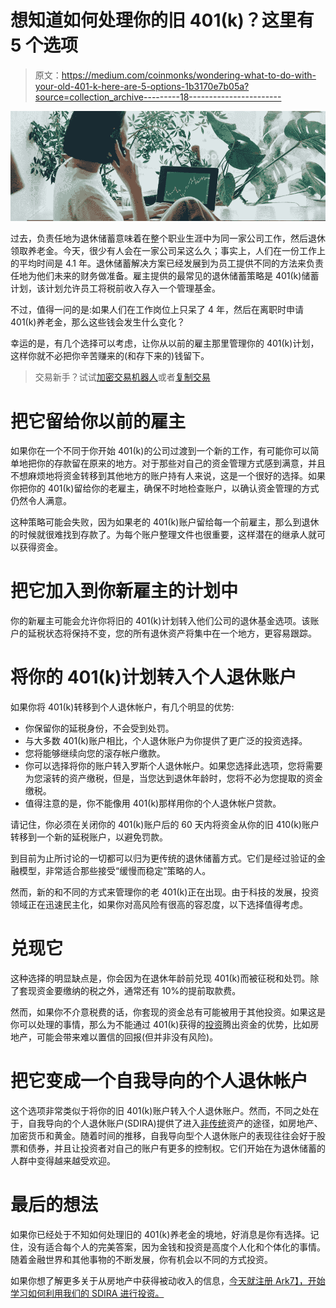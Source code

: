 # 想知道如何处理你的旧 401(k)？这里有 5 个选项

> 原文：<https://medium.com/coinmonks/wondering-what-to-do-with-your-old-401-k-here-are-5-options-1b3170e7b05a?source=collection_archive---------18----------------------->

![](img/416e943f82bfed8416e0b9277040bafd.png)

过去，负责任地为退休储蓄意味着在整个职业生涯中为同一家公司工作，然后退休领取养老金。今天，很少有人会在一家公司呆这么久；事实上，人们在一份工作上的平均时间是 4.1 年。退休储蓄解决方案已经发展到为员工提供不同的方法来负责任地为他们未来的财务做准备。雇主提供的最常见的退休储蓄策略是 401(k)储蓄计划，该计划允许员工将税前收入存入一个管理基金。

不过，值得一问的是:如果人们在工作岗位上只呆了 4 年，然后在离职时申请 401(k)养老金，那么这些钱会发生什么变化？

幸运的是，有几个选择可以考虑，让你从以前的雇主那里管理你的 401(k)计划，这样你就不必把你辛苦赚来的(和存下来的)钱留下。

> 交易新手？试试[加密交易机器人](/coinmonks/crypto-trading-bot-c2ffce8acb2a)或者[复制交易](/coinmonks/top-10-crypto-copy-trading-platforms-for-beginners-d0c37c7d698c)

# 把它留给你以前的雇主

如果你在一个不同于你开始 401(k)的公司过渡到一个新的工作，有可能你可以简单地把你的存款留在原来的地方。对于那些对自己的资金管理方式感到满意，并且不想麻烦地将资金转移到其他地方的账户持有人来说，这是一个很好的选择。如果你把你的 401(k)留给你的老雇主，确保不时地检查账户，以确认资金管理的方式仍然令人满意。

这种策略可能会失败，因为如果老的 401(k)账户留给每一个前雇主，那么到退休的时候就很难找到存款了。为每个账户整理文件也很重要，这样潜在的继承人就可以获得资金。

# 把它加入到你新雇主的计划中

你的新雇主可能会允许你将旧的 401(k)计划转入他们公司的退休基金选项。该账户的延税状态将保持不变，您的所有退休资产将集中在一个地方，更容易跟踪。

# 将你的 401(k)计划转入个人退休账户

如果你将 401(k)转移到个人退休帐户，有几个明显的优势:

*   你保留你的延税身份，不会受到处罚。
*   与大多数 401(k)账户相比，个人退休账户为你提供了更广泛的投资选择。
*   您将能够继续向您的滚存帐户缴款。
*   你可以选择将你的账户转入罗斯个人退休帐户。如果您选择此选项，您将需要为您滚转的资产缴税，但是，当您达到退休年龄时，您将不必为您提取的资金缴税。
*   值得注意的是，你不能像用 401(k)那样用你的个人退休帐户贷款。

请记住，你必须在关闭你的 401(k)账户后的 60 天内将资金从你的旧 410(k)账户转移到一个新的延税账户，以避免罚款。

到目前为止所讨论的一切都可以归为更传统的退休储蓄方式。它们是经过验证的金融模型，非常适合那些接受“缓慢而稳定”策略的人。

然而，新的和不同的方式来管理你的老 401(k)正在出现。由于科技的发展，投资领域正在迅速民主化，如果你对高风险有很高的容忍度，以下选择值得考虑。

# 兑现它

这种选择的明显缺点是，你会因为在退休年龄前兑现 401(k)而被征税和处罚。除了套现资金要缴纳的税之外，通常还有 10%的提前取款费。

然而，如果你不介意税费的话，你套现的资金总有可能被用于其他投资。如果这是你可以处理的事情，那么为不能通过 401(k)获得的[投资](https://blog.ark7.com/app/announcing-the-new-ark7-app/)腾出资金的优势，比如房地产，可能会带来难以置信的回报(但并非没有风险)。

# 把它变成一个自我导向的个人退休帐户

这个选项非常类似于将你的旧 401(k)账户转入个人退休账户。然而，不同之处在于，自我导向的个人退休账户(SDIRA)提供了进入[非传统](https://blog.ark7.com/blog/what-is-ark7/)资产的途径，如房地产、加密货币和黄金。随着时间的推移，自我导向型个人退休账户的表现往往会好于股票和债券，并且让投资者对自己的账户有更多的控制权。它们开始在为退休储蓄的人群中变得越来越受欢迎。

# 最后的想法

如果你已经处于不知如何处理旧的 401(k)养老金的境地，好消息是你有选择。记住，没有适合每个人的完美答案，因为金钱和投资是高度个人化和个体化的事情。随着金融世界和其他事物的不断发展，你有机会以不同的方式投资。

如果你想了解更多关于从房地产中获得被动收入的信息，[今天就注册 Ark7】，开始学习如何利用我们的 SDIRA 进行投资。](https://www.ark7.com?tc=ELUPV)